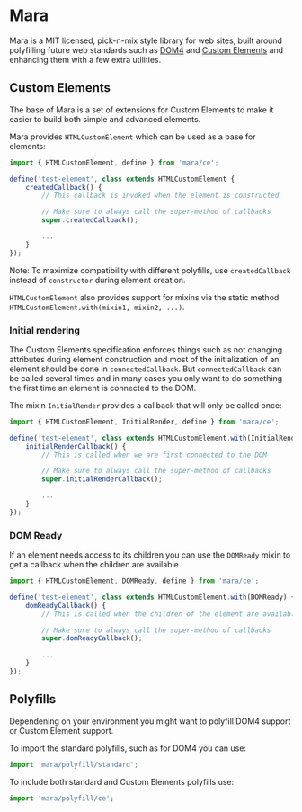 # Mara

Mara is a MIT licensed, pick-n-mix style library for web sites, built around
polyfilling future web standards such as [DOM4](http://www.w3.org/TR/2015/WD-dom-20150428/)
and [Custom Elements](http://www.w3.org/TR/custom-elements/) and enhancing them
with a few extra utilities.

## Custom Elements

The base of Mara is a set of extensions for Custom Elements to make it easier
to build both simple and advanced elements.

Mara provides `HTMLCustomElement` which can be used as a base for elements:

```javascript
import { HTMLCustomElement, define } from 'mara/ce';

define('test-element', class extends HTMLCustomElement {
	createdCallback() {
		// This callback is invoked when the element is constructed

		// Make sure to always call the super-method of callbacks
		super.createdCallback();

		...
	}
});
```

Note: To maximize compatibility with different polyfills, use `createdCallback`
instead of `constructor` during element creation.

`HTMLCustomElement` also provides support for mixins via the static method
`HTMLCustomElement.with(mixin1, mixin2, ...)`.

### Initial rendering

The Custom Elements specification enforces things such as not changing attributes
during element construction and most of the initialization of an element should
be done in `connectedCallback`. But `connectedCallback` can be called several
times and in many cases you only want to do something the first time an element
is connected to the DOM.

The mixin `InitialRender` provides a callback that will only be called once:

```javascript
import { HTMLCustomElement, InitialRender, define } from 'mara/ce';

define('test-element', class extends HTMLCustomElement.with(InitialRender) {
	initialRenderCallback() {
		// This is called when we are first connected to the DOM

		// Make sure to always call the super-method of callbacks
		super.initialRenderCallback();

		...
	}
});
```

### DOM Ready

If an element needs access to its children you can use the `DOMReady` mixin
to get a callback when the children are available.

```javascript
import { HTMLCustomElement, DOMReady, define } from 'mara/ce';

define('test-element', class extends HTMLCustomElement.with(DOMReady) {
	domReadyCallback() {
		// This is called when the children of the element are available

		// Make sure to always call the super-method of callbacks
		super.domReadyCallback();

		...
	}
});
```

## Polyfills

Dependening on your environment you might want to polyfill DOM4 support or
Custom Element support.

To import the standard polyfills, such as for DOM4 you can use:

```javascript
import 'mara/polyfill/standard';
```

To include both standard and Custom Elements polyfills use:

```javascript
import 'mara/polyfill/ce';
```
